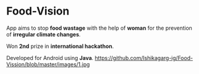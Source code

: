 # Food-Vision
App aims to stop <b>food wastage</b> with the help of <b>woman</b> for the prevention of <b>irregular climate changes</b>.

Won <b>2nd</b> prize in <b>international hackathon</b>.

Developed for Android using <b>Java</b>.
https://github.com/Ishikagarg-ig/Food-Vission/blob/master/images/1.jpg
